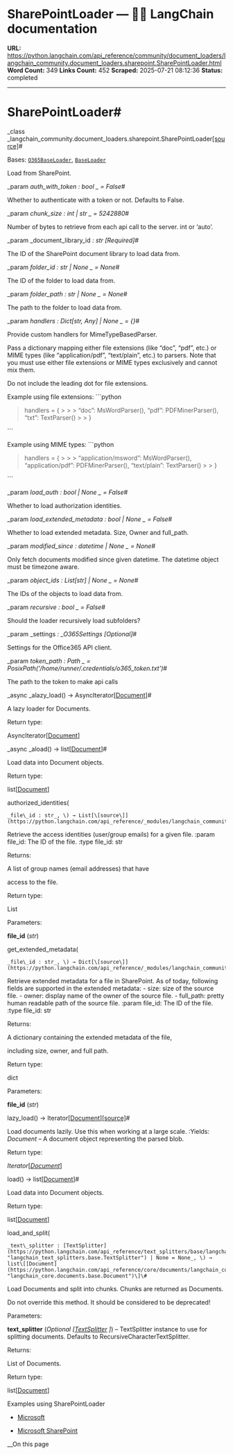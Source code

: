 # SharePointLoader — 🦜🔗 LangChain  documentation

**URL:** https://python.langchain.com/api_reference/community/document_loaders/langchain_community.document_loaders.sharepoint.SharePointLoader.html
**Word Count:** 349
**Links Count:** 452
**Scraped:** 2025-07-21 08:12:36
**Status:** completed

---

# SharePointLoader\#

_class _langchain\_community.document\_loaders.sharepoint.SharePointLoader[\[source\]](https://python.langchain.com/api_reference/_modules/langchain_community/document_loaders/sharepoint.html#SharePointLoader)\#     

Bases: [`O365BaseLoader`](https://python.langchain.com/api_reference/community/document_loaders/langchain_community.document_loaders.base_o365.O365BaseLoader.html#langchain_community.document_loaders.base_o365.O365BaseLoader "langchain_community.document_loaders.base_o365.O365BaseLoader"), [`BaseLoader`](https://python.langchain.com/api_reference/core/document_loaders/langchain_core.document_loaders.base.BaseLoader.html#langchain_core.document_loaders.base.BaseLoader "langchain_core.document_loaders.base.BaseLoader")

Load from SharePoint.

_param _auth\_with\_token _: bool_ _ = False_\#     

Whether to authenticate with a token or not. Defaults to False.

_param _chunk\_size _: int | str_ _ = 5242880_\#     

Number of bytes to retrieve from each api call to the server. int or ‘auto’.

_param _document\_library\_id _: str_ _\[Required\]_\#     

The ID of the SharePoint document library to load data from.

_param _folder\_id _: str | None_ _ = None_\#     

The ID of the folder to load data from.

_param _folder\_path _: str | None_ _ = None_\#     

The path to the folder to load data from.

_param _handlers _: Dict\[str, Any\] | None_ _ = \{\}_\#     

Provide custom handlers for MimeTypeBasedParser.

Pass a dictionary mapping either file extensions \(like “doc”, “pdf”, etc.\) or MIME types \(like “application/pdf”, “text/plain”, etc.\) to parsers. Note that you must use either file extensions or MIME types exclusively and cannot mix them.

Do not include the leading dot for file extensions.

Example using file extensions: \`\`\`python

> handlers = \{ >      >  > “doc”: MsWordParser\(\), “pdf”: PDFMinerParser\(\), “txt”: TextParser\(\) >  > \}

\`\`\`

Example using MIME types: \`\`\`python

> handlers = \{ >      >  > “application/msword”: MsWordParser\(\), “application/pdf”: PDFMinerParser\(\), “text/plain”: TextParser\(\) >  > \}

\`\`\`

_param _load\_auth _: bool | None_ _ = False_\#     

Whether to load authorization identities.

_param _load\_extended\_metadata _: bool | None_ _ = False_\#     

Whether to load extended metadata. Size, Owner and full\_path.

_param _modified\_since _: datetime | None_ _ = None_\#     

Only fetch documents modified since given datetime. The datetime object must be timezone aware.

_param _object\_ids _: List\[str\] | None_ _ = None_\#     

The IDs of the objects to load data from.

_param _recursive _: bool_ _ = False_\#     

Should the loader recursively load subfolders?

_param _settings _: \_O365Settings_ _\[Optional\]_\#     

Settings for the Office365 API client.

_param _token\_path _: Path_ _ = PosixPath\('/home/runner/.credentials/o365\_token.txt'\)_\#     

The path to the token to make api calls

_async _alazy\_load\(\) → AsyncIterator\[[Document](https://python.langchain.com/api_reference/core/documents/langchain_core.documents.base.Document.html#langchain_core.documents.base.Document "langchain_core.documents.base.Document")\]\#     

A lazy loader for Documents.

Return type:     

AsyncIterator\[[Document](https://python.langchain.com/api_reference/core/documents/langchain_core.documents.base.Document.html#langchain_core.documents.base.Document "langchain_core.documents.base.Document")\]

_async _aload\(\) → list\[[Document](https://python.langchain.com/api_reference/core/documents/langchain_core.documents.base.Document.html#langchain_core.documents.base.Document "langchain_core.documents.base.Document")\]\#     

Load data into Document objects.

Return type:     

list\[[Document](https://python.langchain.com/api_reference/core/documents/langchain_core.documents.base.Document.html#langchain_core.documents.base.Document "langchain_core.documents.base.Document")\]

authorized\_identities\(

    _file\_id : str_, \) → List[\[source\]](https://python.langchain.com/api_reference/_modules/langchain_community/document_loaders/sharepoint.html#SharePointLoader.authorized_identities)\#     

Retrieve the access identities \(user/group emails\) for a given file. :param file\_id: The ID of the file. :type file\_id: str

Returns:     

A list of group names \(email addresses\) that have     

access to the file.

Return type:     

List

Parameters:     

**file\_id** \(_str_\)

get\_extended\_metadata\(

    _file\_id : str_, \) → Dict[\[source\]](https://python.langchain.com/api_reference/_modules/langchain_community/document_loaders/sharepoint.html#SharePointLoader.get_extended_metadata)\#     

Retrieve extended metadata for a file in SharePoint. As of today, following fields are supported in the extended metadata: \- size: size of the source file. \- owner: display name of the owner of the source file. \- full\_path: pretty human readable path of the source file. :param file\_id: The ID of the file. :type file\_id: str

Returns:     

A dictionary containing the extended metadata of the file,     

including size, owner, and full path.

Return type:     

dict

Parameters:     

**file\_id** \(_str_\)

lazy\_load\(\) → Iterator\[[Document](https://python.langchain.com/api_reference/core/documents/langchain_core.documents.base.Document.html#langchain_core.documents.base.Document "langchain_core.documents.base.Document")\][\[source\]](https://python.langchain.com/api_reference/_modules/langchain_community/document_loaders/sharepoint.html#SharePointLoader.lazy_load)\#     

Load documents lazily. Use this when working at a large scale. :Yields: _Document_ – A document object representing the parsed blob.

Return type:     

_Iterator_\[[_Document_](https://python.langchain.com/api_reference/core/documents/langchain_core.documents.base.Document.html#langchain_core.documents.base.Document "langchain_core.documents.base.Document")\]

load\(\) → list\[[Document](https://python.langchain.com/api_reference/core/documents/langchain_core.documents.base.Document.html#langchain_core.documents.base.Document "langchain_core.documents.base.Document")\]\#     

Load data into Document objects.

Return type:     

list\[[Document](https://python.langchain.com/api_reference/core/documents/langchain_core.documents.base.Document.html#langchain_core.documents.base.Document "langchain_core.documents.base.Document")\]

load\_and\_split\(

    _text\_splitter : [TextSplitter](https://python.langchain.com/api_reference/text_splitters/base/langchain_text_splitters.base.TextSplitter.html#langchain_text_splitters.base.TextSplitter "langchain_text_splitters.base.TextSplitter") | None = None_, \) → list\[[Document](https://python.langchain.com/api_reference/core/documents/langchain_core.documents.base.Document.html#langchain_core.documents.base.Document "langchain_core.documents.base.Document")\]\#     

Load Documents and split into chunks. Chunks are returned as Documents.

Do not override this method. It should be considered to be deprecated\!

Parameters:     

**text\_splitter** \(_Optional_ _\[_[_TextSplitter_](https://python.langchain.com/api_reference/text_splitters/base/langchain_text_splitters.base.TextSplitter.html#langchain_text_splitters.base.TextSplitter "langchain_text_splitters.base.TextSplitter") _\]_\) – TextSplitter instance to use for splitting documents. Defaults to RecursiveCharacterTextSplitter.

Returns:     

List of Documents.

Return type:     

list\[[Document](https://python.langchain.com/api_reference/core/documents/langchain_core.documents.base.Document.html#langchain_core.documents.base.Document "langchain_core.documents.base.Document")\]

Examples using SharePointLoader

  * [Microsoft](https://python.langchain.com/docs/integrations/providers/microsoft/)

  * [Microsoft SharePoint](https://python.langchain.com/docs/integrations/document_loaders/microsoft_sharepoint/)

__On this page
